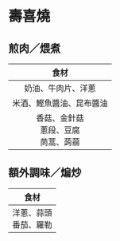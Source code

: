 <style>
.markdown-section h1 {
    background-image: url(https://i.ytimg.com/vi/1i0CLHtpXZU/maxresdefault.jpg);
}

.markdown-section h1::after {
    content: "老飯骨";
}
</style>

# 壽喜燒

## 煎肉／煨煮

|                     食材                     |
| :------------------------------------------: |
|              奶油、牛肉片、洋蔥              |
|           米酒、鰹魚醬油、昆布醬油           |
| 香菇、金針菇<br />蔥段、豆腐<br />茼蒿、蒟蒻 |

## 額外調味／煸炒

|            食材            |
| :------------------------: |
| 洋蔥、蒜頭<br />番茄、羅勒 |
